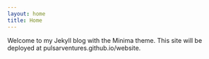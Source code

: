 ```yaml
---
layout: home
title: Home
---
```


Welcome to my Jekyll blog with the Minima theme. This site will be deployed at pulsarventures.github.io/website.